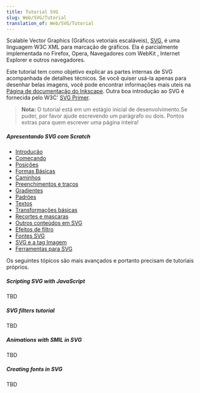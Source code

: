 ```yaml
---
title: Tutorial SVG
slug: Web/SVG/Tutorial
translation_of: Web/SVG/Tutorial
---
```

Scalable Vector Graphics (Gráficos vetoriais escaláveis), [SVG](/en-US/Web/SVG "en-US/Web/SVG"), é uma linguagem W3C XML para marcação de gráficos. Ela é parcialmente implementada no Firefox, Opera, Navegadores com WebKit , Internet Explorer e outros navegadores.

Este tutorial tem como objetivo explicar as partes internas de SVG acompanhada de detalhes técnicos. Se você quiser usá-la apenas para desenhar belas imagens, você pode encontrar informações mais uteis na [Página de documentação do Inkscape](http://inkscape.org/doc/). Outra boa introdução ao SVG é fornecida pelo W3C' [SVG Primer](http://www.w3.org/Graphics/SVG/IG/resources/svgprimer.html).

> **Nota:** O tutorial está em um estágio inicial de desenvolvimento.Se puder, por favor ajude escrevendo um parágrafo ou dois. Pontos extras para quem escrever uma página inteira!

##### Apresentando SVG com Scratch

- [Introdução](/en-US/Web/SVG/Tutorial/Introduction "en-US/Web/SVG/Tutorial/Introduction")
- [Começando](/en-US/Web/SVG/Tutorial/Getting_Started "en-US/Web/SVG/Tutorial/Getting_Started")
- [Posições](/en-US/Web/SVG/Tutorial/Positions "en-US/Web/SVG/Tutorial/Positions")
- [Formas Básicas](/en-US/Web/SVG/Tutorial/Basic_Shapes "en-US/Web/SVG/Tutorial/Basic_Shapes")
- [Caminhos](/en-US/Web/SVG/Tutorial/Paths "en-US/Web/SVG/Tutorial/Paths")
- [Preenchimentos e traços](/en-US/Web/SVG/Tutorial/Fills_and_Strokes "en-US/Web/SVG/Tutorial/Fills_and_Strokes")
- [Gradientes](/en-US/Web/SVG/Tutorial/Gradients "en-US/Web/SVG/Tutorial/Gradients")
- [Padrões](/en-US/Web/SVG/Tutorial/Patterns "en-US/Web/SVG/Tutorial/Patterns")
- [Textos](/en-US/Web/SVG/Tutorial/Texts "en-US/Web/SVG/Tutorial/Texts")
- [Transformações básicas](/en-US/Web/SVG/Tutorial/Basic_Transformations "en-US/Web/SVG/Tutorial/Basic_Transformations")
- [Recortes e mascaras](/en-US/Web/SVG/Tutorial/Clipping_and_masking "en-US/Web/SVG/Tutorial/Clipping_and_masking")
- [Outros conteúdos em SVG](/en-US/Web/SVG/Tutorial/Other_content_in_SVG "en-US/Web/SVG/Tutorial/Other content in SVG")
- [Efeitos de filtro](/en-US/Web/SVG/Tutorial/Filter_effects "en-US/Web/SVG/Tutorial/Filter effects")
- [Fontes SVG](/en-US/Web/SVG/Tutorial/SVG_fonts "en-US/Web/SVG/Tutorial/SVG fonts")
- [SVG e a tag Imagem](/en-US/Web/SVG/Tutorial/SVG_Image_Tag "en-US/Web/SVG/Tutorial/SVG Image Tag")
- [Ferramentas para SVG](/en-US/Web/SVG/Tutorial/Tools_for_SVG "en-US/Web/SVG/Tutorial/Tools_for_SVG")

Os seguintes tópicos são mais avançados e portanto precisam de tutoriais próprios.

##### Scripting SVG with JavaScript

TBD

##### SVG filters tutorial

TBD

##### Animations with SMIL in SVG

TBD

##### Creating fonts in SVG

TBD
